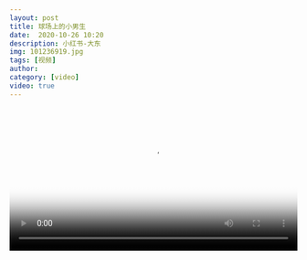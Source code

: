 ```yaml
---
layout: post
title: 球场上的小男生
date:  2020-10-26 10:20
description: 小红书-大东
img: 101236919.jpg
tags: [视频]
author: 
category: [video]
video: true
---
```

<video controls loop preload="auto" poster="/assets/img/101236919.jpg" width="100%" src="https://oss.xnan.top/%E5%B8%85%E5%93%A5%E8%A7%86%E9%A2%91/%E7%90%83%E5%9C%BA%E4%B8%8A%E7%9A%84%E5%B0%8F%E7%94%B7%E7%94%9F.mp4"></video>
     
